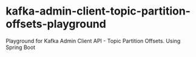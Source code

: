 # kafka-admin-client-topic-partition-offsets-playground
Playground for Kafka Admin Client API - Topic Partition Offsets. Using Spring Boot
